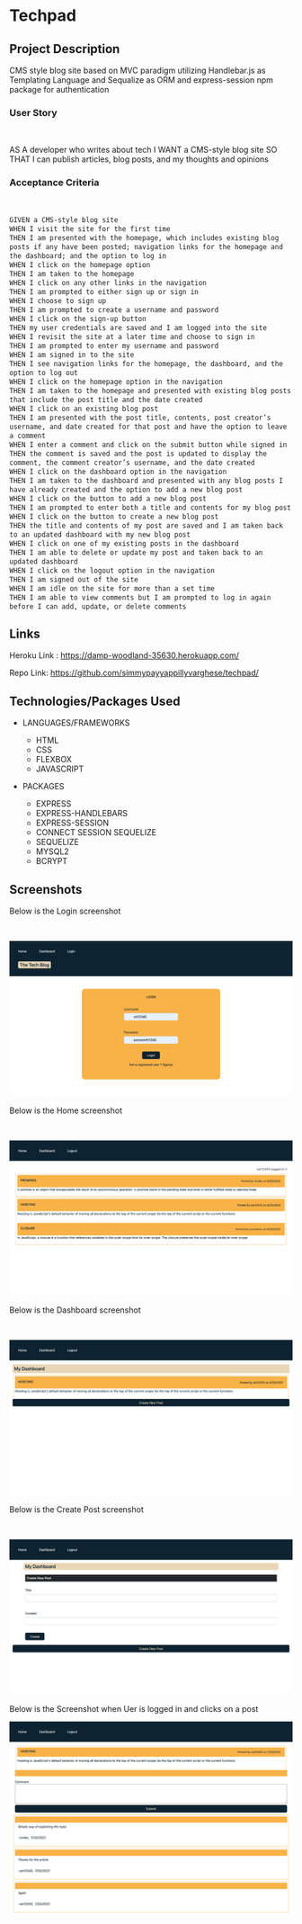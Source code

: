 # Techpad


## Project Description

CMS style blog site based on MVC paradigm utilizing Handlebar.js as Templating Language and Sequalize as ORM and  express-session npm package for authentication

### User Story
<br>

AS A developer who writes about tech I WANT a CMS-style blog site
SO THAT I can publish articles, blog posts, and my thoughts and opinions


### Acceptance Criteria
<br>



```
GIVEN a CMS-style blog site
WHEN I visit the site for the first time
THEN I am presented with the homepage, which includes existing blog posts if any have been posted; navigation links for the homepage and the dashboard; and the option to log in
WHEN I click on the homepage option
THEN I am taken to the homepage
WHEN I click on any other links in the navigation
THEN I am prompted to either sign up or sign in
WHEN I choose to sign up
THEN I am prompted to create a username and password
WHEN I click on the sign-up button
THEN my user credentials are saved and I am logged into the site
WHEN I revisit the site at a later time and choose to sign in
THEN I am prompted to enter my username and password
WHEN I am signed in to the site
THEN I see navigation links for the homepage, the dashboard, and the option to log out
WHEN I click on the homepage option in the navigation
THEN I am taken to the homepage and presented with existing blog posts that include the post title and the date created
WHEN I click on an existing blog post
THEN I am presented with the post title, contents, post creator’s username, and date created for that post and have the option to leave a comment
WHEN I enter a comment and click on the submit button while signed in
THEN the comment is saved and the post is updated to display the comment, the comment creator’s username, and the date created
WHEN I click on the dashboard option in the navigation
THEN I am taken to the dashboard and presented with any blog posts I have already created and the option to add a new blog post
WHEN I click on the button to add a new blog post
THEN I am prompted to enter both a title and contents for my blog post
WHEN I click on the button to create a new blog post
THEN the title and contents of my post are saved and I am taken back to an updated dashboard with my new blog post
WHEN I click on one of my existing posts in the dashboard
THEN I am able to delete or update my post and taken back to an updated dashboard
WHEN I click on the logout option in the navigation
THEN I am signed out of the site
WHEN I am idle on the site for more than a set time
THEN I am able to view comments but I am prompted to log in again before I can add, update, or delete comments
```

## Links

Heroku Link : https://damp-woodland-35630.herokuapp.com/ 

Repo Link: https://github.com/simmypayyappillyvarghese/techpad/

## Technologies/Packages Used

* LANGUAGES/FRAMEWORKS

    * HTML
    * CSS
    * FLEXBOX
    * JAVASCRIPT

* PACKAGES

    * EXPRESS
    * EXPRESS-HANDLEBARS
    * EXPRESS-SESSION
    * CONNECT SESSION SEQUELIZE
    * SEQUELIZE
    * MYSQL2
    * BCRYPT


## Screenshots

Below is the Login screenshot

<br>

![Login Screenshot](./public/images/login_screenshot.png)

Below is the Home screenshot

<br>

![Home Screenshot](./public/images/home_screenshot.png)

Below is the Dashboard screenshot

<br>

![Dashboard Screenshot](./public/images/dashboard_screenshot.png)

Below is the Create Post screenshot

<br>

![Create Post Screenshot](./public/images/create_post_screenshot.png)


Below is the Screenshot when Uer is logged in and clicks on a post

![ Post Screenshot](./public/images/post_screenshot.png)
